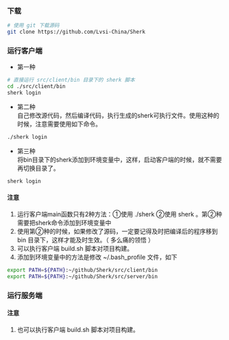 ### 下载

```bash
# 使用 git 下载源码
git clone https://github.com/Lvsi-China/Sherk
```

### 运行客户端

- 第一种<br>
```bash
# 直接运行 src/client/bin 目录下的 sherk 脚本
cd ./src/client/bin
sherk login
```

- 第二种<br>
自己修改源代码，然后编译代码，执行生成的sherk可执行文件。使用这种的时候，注意需要使用如下命令。
```bash
./sherk login
```

- 第三种<br>
将bin目录下的sherk添加到环境变量中，这样，启动客户端的时候，就不需要再切换目录了。
```bash
sherk login
```

#### 注意
1. 运行客户端main函数只有2种方法：①使用 ./sherk ②使用 sherk 。第②种需要把sherk命令添加到环境变量中
2. 使用第②种的时候，如果修改了源码，一定要记得及时把编译后的程序移到 bin 目录下，这样才能及时生效。（ 多么痛的领悟 ）
3. 可以执行客户端 build.sh 脚本对项目构建。
4. 添加到环境变量中的方法是修改 ~/.bash_profile 文件，如下
```bash
export PATH=${PATH}:~/github/Sherk/src/client/bin
export PATH=${PATH}:~/github/Sherk/src/server/bin
```

### 运行服务端


#### 注意
1. 也可以执行客户端 build.sh 脚本对项目构建。

